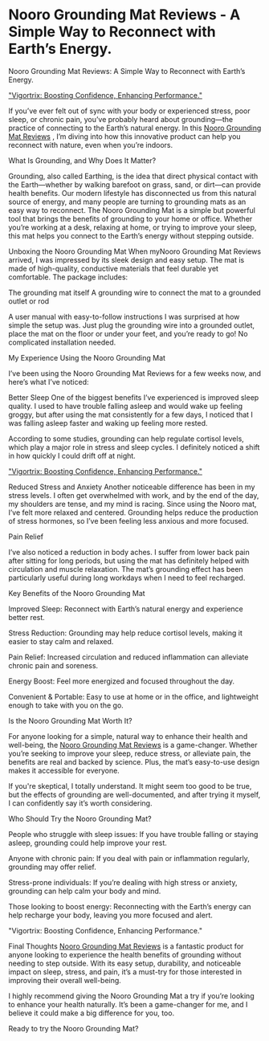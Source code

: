 # Nooro Grounding Mat Reviews - A Simple Way to Reconnect with Earth’s Energy.

Nooro Grounding Mat Reviews: A Simple Way to Reconnect with Earth’s Energy.

["Vigortrix: Boosting Confidence, Enhancing Performance."](https://www.offerplox.com/e-commerce/nooro-grounding-mat/)

If you’ve ever felt out of sync with your body or experienced stress, poor sleep, or chronic pain, you’ve probably heard about grounding—the practice of connecting to the Earth’s natural energy. In this [Nooro Grounding Mat Reviews](https://www.offerplox.com/e-commerce/nooro-grounding-mat/) , I’m diving into how this innovative product can help you reconnect with nature, even when you’re indoors.

What Is Grounding, and Why Does It Matter?

Grounding, also called Earthing, is the idea that direct physical contact with the Earth—whether by walking barefoot on grass, sand, or dirt—can provide health benefits. Our modern lifestyle has disconnected us from this natural source of energy, and many people are turning to grounding mats as an easy way to reconnect.
The Nooro Grounding Mat is a simple but powerful tool that brings the benefits of grounding to your home or office. Whether you’re working at a desk, relaxing at home, or trying to improve your sleep, this mat helps you connect to the Earth’s energy without stepping outside.

Unboxing the Nooro Grounding Mat
When myNooro Grounding Mat Reviews  arrived, I was impressed by its sleek design and easy setup. The mat is made of high-quality, conductive materials that feel durable yet comfortable. The package includes:

The grounding mat itself
A grounding wire to connect the mat to a grounded outlet or rod

A user manual with easy-to-follow instructions
I was surprised at how simple the setup was. Just plug the grounding wire into a grounded outlet, place the mat on the floor or under your feet, and you’re ready to go! No complicated installation needed.

My Experience Using the Nooro Grounding Mat

I’ve been using the Nooro Grounding Mat Reviews  for a few weeks now, and here’s what I’ve noticed:

Better Sleep
One of the biggest benefits I’ve experienced is improved sleep quality. I used to have trouble falling asleep and would wake up feeling groggy, but after using the mat consistently for a few days, I noticed that I was falling asleep faster and waking up feeling more rested.

According to some studies, grounding can help regulate cortisol levels, which play a major role in stress and sleep cycles. I definitely noticed a shift in how quickly I could drift off at night.

["Vigortrix: Boosting Confidence, Enhancing Performance."](https://www.offerplox.com/e-commerce/nooro-grounding-mat/)

Reduced Stress and Anxiety
Another noticeable difference has been in my stress levels. I often get overwhelmed with work, and by the end of the day, my shoulders are tense, and my mind is racing. Since using the Nooro mat, I’ve felt more relaxed and centered. Grounding helps reduce the production of stress hormones, so I’ve been feeling less anxious and more focused.

Pain Relief

I’ve also noticed a reduction in body aches. I suffer from lower back pain after sitting for long periods, but using the mat has definitely helped with circulation and muscle relaxation. The mat’s grounding effect has been particularly useful during long workdays when I need to feel recharged.

Key Benefits of the Nooro Grounding Mat

Improved Sleep: Reconnect with Earth’s natural energy and experience better rest.

Stress Reduction: Grounding may help reduce cortisol levels, making it easier to stay calm and relaxed.

Pain Relief: Increased circulation and reduced inflammation can alleviate chronic pain and soreness.

Energy Boost: Feel more energized and focused throughout the day.

Convenient & Portable: Easy to use at home or in the office, and lightweight enough to take with you on the go.

Is the Nooro Grounding Mat Worth It?

For anyone looking for a simple, natural way to enhance their health and well-being, the [Nooro Grounding Mat Reviews](https://www.offerplox.com/e-commerce/nooro-grounding-mat/)  is a game-changer. Whether you’re seeking to improve your sleep, reduce stress, or alleviate pain, the benefits are real and backed by science. Plus, the mat’s easy-to-use design makes it accessible for everyone.

If you're skeptical, I totally understand. It might seem too good to be true, but the effects of grounding are well-documented, and after trying it myself, I can confidently say it’s worth considering.

Who Should Try the Nooro Grounding Mat?

People who struggle with sleep issues: If you have trouble falling or staying asleep, grounding could help improve your rest.

Anyone with chronic pain: If you deal with pain or inflammation regularly, grounding may offer relief.

Stress-prone individuals: If you’re dealing with high stress or anxiety, grounding can help calm your body and mind.

Those looking to boost energy: Reconnecting with the Earth’s energy can help recharge your body, leaving you more focused and alert.

"Vigortrix: Boosting Confidence, Enhancing Performance."

Final Thoughts
[Nooro Grounding Mat Reviews](https://www.offerplox.com/e-commerce/nooro-grounding-mat/)  is a fantastic product for anyone looking to experience the health benefits of grounding without needing to step outside. With its easy setup, durability, and noticeable impact on sleep, stress, and pain, it’s a must-try for those interested in improving their overall well-being.

I highly recommend giving the Nooro Grounding Mat a try if you’re looking to enhance your health naturally. It’s been a game-changer for me, and I believe it could make a big difference for you, too.

Ready to try the Nooro Grounding Mat? 


